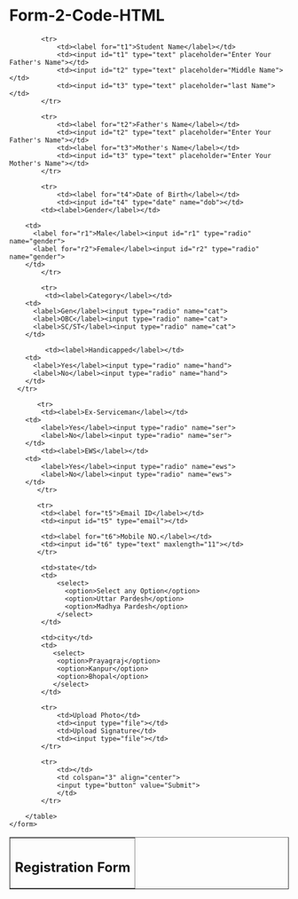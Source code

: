 # Form-2-Code-HTML
<!DOCTYPE html>
<html lang="en">
<head>
    <meta charset="UTF-8">
    <meta name="viewport" content="width=device-width, initial-scale=1.0">
    <title>Document</title>
</head>
<body>
    <form>
        <table align="center" width="60%" cellpadding="5px" border="1">
            <tr>
                <th colspan="4"><h2>Registration Form</h2></th>
            </tr>

            <tr>
                <td><label for="t1">Student Name</label></td>
                <td><input id="t1" type="text" placeholder="Enter Your Father's Name"></td>
                <td><input id="t2" type="text" placeholder="Middle Name"></td>
                <td><input id="t3" type="text" placeholder="last Name"></td>
            </tr>

            <tr>
                <td><label for="t2">Father's Name</label></td>
                <td><input id="t2" type="text" placeholder="Enter Your Father's Name"></td>
                <td><label for="t3">Mother's Name</label></td>
                <td><input id="t3" type="text" placeholder="Enter Your Mother's Name"></td>
            </tr>

            <tr>
                <td><label for="t4">Date of Birth</label></td>
                <td><input id="t4" type="date" name="dob"></td>
            <td><label>Gender</label></td>
           
        <td>
          <label for="r1">Male</label><input id="r1" type="radio" name="gender">
          <label for="r2">Female</label><input id="r2" type="radio" name="gender">
        </td>    
            </tr>

            <tr>
             <td><label>Category</label></td>
        <td>
          <label>Gen</label><input type="radio" name="cat">
          <label>OBC</label><input type="radio" name="cat">
          <label>SC/ST</label><input type="radio" name="cat">
        </td>

             <td><label>Handicapped</label></td>
        <td>
          <label>Yes</label><input type="radio" name="hand">
          <label>No</label><input type="radio" name="hand">
        </td>
      </tr>

           <tr>
            <td><label>Ex-Serviceman</label></td>
        <td>
            <label>Yes</label><input type="radio" name="ser">
            <label>No</label><input type="radio" name="ser">
        </td>
            <td><label>EWS</label></td>
        <td>
            <label>Yes</label><input type="radio" name="ews">
            <label>No</label><input type="radio" name="ews">
        </td>
           </tr>

           <tr>
            <td><label for="t5">Email ID</label></td>
            <td><input id="t5" type="email"></td>
            
            <td><label for="t6">Mobile NO.</label></td>
            <td><input id="t6" type="text" maxlength="11"></td>
           </tr>

            <td>state</td>
            <td>
                <select>
                  <option>Select any Option</option> 
                  <option>Uttar Pardesh</option> 
                  <option>Madhya Pardesh</option>     
                </select>
            </td>       
            
            <td>city</td>
            <td>
               <select>
                <option>Prayagraj</option>
                <option>Kanpur</option>
                <option>Bhopal</option>
               </select>
            </td>

            <tr>
                <td>Upload Photo</td>
                <td><input type="file"></td>
                <td>Upload Signature</td>
                <td><input type="file"></td>
            </tr>

            <tr>
                <td></td>
                <td colspan="3" align="center">
                <input type="button" value="Submit">
                </td>
            </tr>

        </table>
    </form>
</body>
</html>
